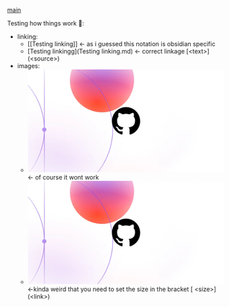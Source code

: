 [main](README.md)

Testing how things work 🔧:
- linking: 
	- [[Testing linking]] <- as i guessed this notation is obsidian specific
	- [Testing linkingg](Testing linking.md) <- correct linkage \[\<text\>\]\(\<source\>\)
- images:
	- ![](github-octocat.webp) <- of course it wont work
	- ![](github-octocat.webp) <-kinda weird that you need to set the size in the bracket \[ \<size\>\]\(\<link\>\)
